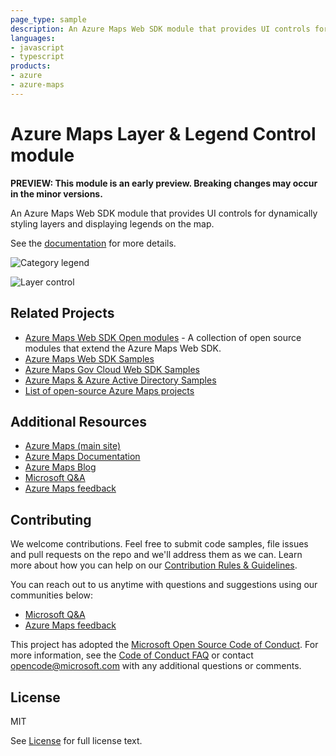 ```yaml
---
page_type: sample
description: An Azure Maps Web SDK module that provides UI controls for dynamically styling layers and displaying legends on the map.
languages:
- javascript
- typescript
products:
- azure
- azure-maps
---
```


# Azure Maps Layer & Legend Control module

**PREVIEW: This module is an early preview. Breaking changes may occur in the minor versions.**

An Azure Maps Web SDK module that provides UI controls for dynamically styling layers and displaying legends on the map.

See the [documentation](https://github.com/Azure-Samples/azure-maps-layer-legend/tree/master/docs) for more details.

![Category legend](https://github.com/Azure-Samples/azure-maps-layer-legend/tree/master/docs/images/category-legend.jpg?raw=true)

![Layer control](https://github.com/Azure-Samples/azure-maps-layer-legend/tree/master/docs/images/layer-control-list.jpg?raw=true)

## Related Projects

* [Azure Maps Web SDK Open modules](https://github.com/microsoft/Maps/blob/master/AzureMaps.md#open-web-sdk-modules) - A collection of open source modules that extend the Azure Maps Web SDK.
* [Azure Maps Web SDK Samples](https://github.com/Azure-Samples/AzureMapsCodeSamples)
* [Azure Maps Gov Cloud Web SDK Samples](https://github.com/Azure-Samples/AzureMapsGovCloudCodeSamples)
* [Azure Maps & Azure Active Directory Samples](https://github.com/Azure-Samples/Azure-Maps-AzureAD-Samples)
* [List of open-source Azure Maps projects](https://github.com/microsoft/Maps/blob/master/AzureMaps.md)

## Additional Resources

* [Azure Maps (main site)](https://azure.com/maps)
* [Azure Maps Documentation](https://docs.microsoft.com/azure/azure-maps/index)
* [Azure Maps Blog](https://azure.microsoft.com/blog/topics/azure-maps/)
* [Microsoft Q&A](https://docs.microsoft.com/answers/topics/azure-maps.html)
* [Azure Maps feedback](https://feedback.azure.com/forums/909172-azure-maps)

## Contributing

We welcome contributions. Feel free to submit code samples, file issues and pull requests on the repo and we'll address them as we can. 
Learn more about how you can help on our [Contribution Rules & Guidelines](https://github.com/Azure-Samples/azure-maps-layer-legend/blob/main/CONTRIBUTING.md). 

You can reach out to us anytime with questions and suggestions using our communities below:
* [Microsoft Q&A](https://docs.microsoft.com/answers/topics/azure-maps.html)
* [Azure Maps feedback](https://feedback.azure.com/forums/909172-azure-maps)

This project has adopted the [Microsoft Open Source Code of Conduct](https://opensource.microsoft.com/codeofconduct/). 
For more information, see the [Code of Conduct FAQ](https://opensource.microsoft.com/codeofconduct/faq/) or 
contact [opencode@microsoft.com](mailto:opencode@microsoft.com) with any additional questions or comments.

## License

MIT

See [License](https://github.com/Azure-Samples/azure-maps-layer-legend/blob/main/LICENSE.md) for full license text.

